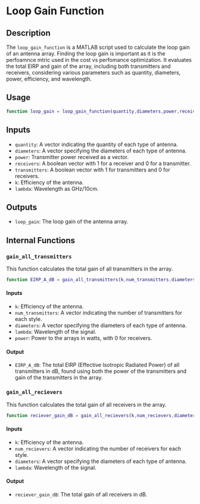 # Loop Gain Function

## Description
The `loop_gain_function` is a MATLAB script used to calculate the loop gain of an antenna array. Finding the loop gain is important as it is the perfoamnce mtric used in the cost vs perfomance optimization. It evaluates the total EIRP and gain of the array, including both transmitters and receivers, considering various parameters such as quantity, diameters, power, efficiency, and wavelength.

## Usage
```matlab
function loop_gain = loop_gain_function(quantity,diameters,power,receivers,transmitters,k,lambda)
```

## Inputs
- `quantity`: A vector indicating the quantity of each type of antenna.
- `diameters`: A vector specifying the diameters of each type of antenna.
- `power`: Transmitter power received as a vector.
- `receivers`: A boolean vector with 1 for a receiver and 0 for a transmitter.
- `transmitters`: A boolean vector with 1 for transmitters and 0 for receivers.
- `k`: Efficiency of the antenna.
- `lambda`: Wavelength as GHz/10cm.

## Outputs
- `loop_gain`: The loop gain of the antenna array.

## Internal Functions

### `gain_all_transmitters`
This function calculates the total gain of all transmitters in the array.

```matlab
function EIRP_A_dB = gain_all_transmitters(k,num_transmitters,diameters,lambda,power)
```

#### Inputs
- `k`: Efficiency of the antenna.
- `num_transmitters`: A vector indicating the number of transmitters for each style.
- `diameters`: A vector specifying the diameters of each type of antenna.
- `lambda`: Wavelength of the signal.
- `power`: Power to the arrays in watts, with 0 for receivers.

#### Output
- `EIRP_A_dB`: The total EIRP (Effective Isotropic Radiated Power) of all transmitters in dB, found using both the power of the transmitters and gain of the transmitters in the array.

### `gain_all_recievers`
This function calculates the total gain of all receivers in the array.

```matlab
function reciever_gain_dB = gain_all_recievers(k,num_recievers,diameters,lambda)
```

#### Inputs
- `k`: Efficiency of the antenna.
- `num_recievers`: A vector indicating the number of receivers for each style.
- `diameters`: A vector specifying the diameters of each type of antenna.
- `lambda`: Wavelength of the signal.

#### Output
- `reciever_gain_dB`: The total gain of all receivers in dB.
```

